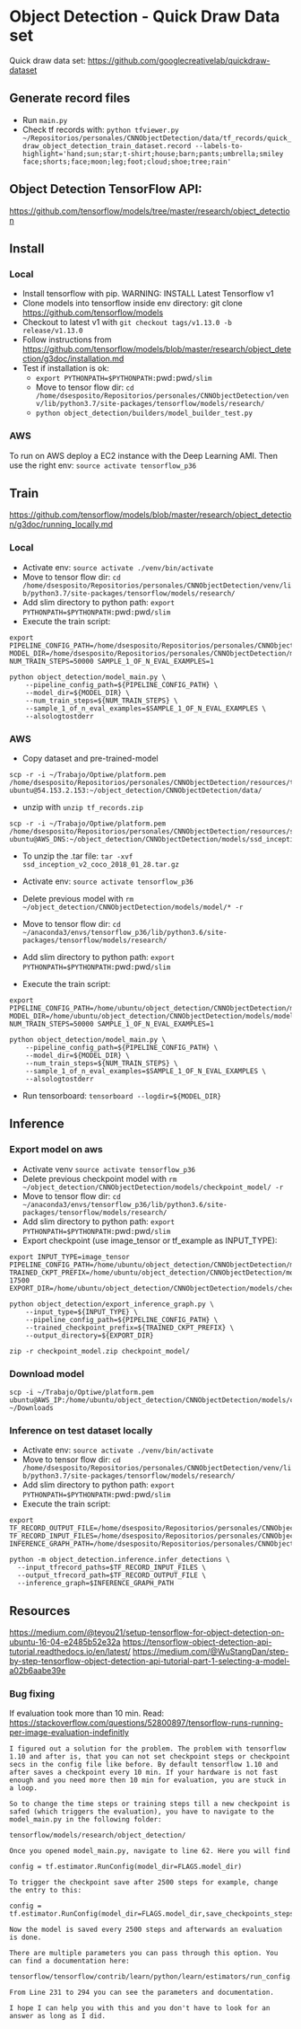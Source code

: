 # Object Detection - Quick Draw Data set

Quick draw data set: https://github.com/googlecreativelab/quickdraw-dataset

## Generate record files

 * Run `main.py`
 * Check tf records with: `python tfviewer.py ~/Repositorios/personales/CNNObjectDetection/data/tf_records/quick_draw_object_detection_train_dataset.record --labels-to-highlight='hand;sun;star;t-shirt;house;barn;pants;umbrella;smiley face;shorts;face;moon;leg;foot;cloud;shoe;tree;rain'`

## Object Detection TensorFlow API:

https://github.com/tensorflow/models/tree/master/research/object_detection

## Install

### Local

 * Install tensorflow with pip. WARNING: INSTALL Latest Tensorflow v1
 * Clone models into tensorflow inside env directory: git clone https://github.com/tensorflow/models
 * Checkout to latest v1 with `git checkout tags/v1.13.0 -b release/v1.13.0`
 * Follow instructions from https://github.com/tensorflow/models/blob/master/research/object_detection/g3doc/installation.md
 * Test if installation is ok:
    * `export PYTHONPATH=$PYTHONPATH:`pwd`:`pwd`/slim`
    * Move to tensor flow dir: `cd /home/dsesposito/Repositorios/personales/CNNObjectDetection/venv/lib/python3.7/site-packages/tensorflow/models/research/`
    * `python object_detection/builders/model_builder_test.py`

### AWS

To run on AWS deploy a EC2 instance with the Deep Learning AMI. Then use the right env: `source activate tensorflow_p36`

## Train

https://github.com/tensorflow/models/blob/master/research/object_detection/g3doc/running_locally.md

### Local
 * Activate env: `source activate ./venv/bin/activate`
 * Move to tensor flow dir: `cd /home/dsesposito/Repositorios/personales/CNNObjectDetection/venv/lib/python3.7/site-packages/tensorflow/models/research/`
 * Add slim directory to python path: `export PYTHONPATH=$PYTHONPATH:`pwd`:`pwd`/slim`
 * Execute the train script:

```
export PIPELINE_CONFIG_PATH=/home/dsesposito/Repositorios/personales/CNNObjectDetection/models/ssd_inception_v2_coco/ssd_inception_v2_coco_local.config MODEL_DIR=/home/dsesposito/Repositorios/personales/CNNObjectDetection/models/model NUM_TRAIN_STEPS=50000 SAMPLE_1_OF_N_EVAL_EXAMPLES=1
```

```
python object_detection/model_main.py \
    --pipeline_config_path=${PIPELINE_CONFIG_PATH} \
    --model_dir=${MODEL_DIR} \
    --num_train_steps=${NUM_TRAIN_STEPS} \
    --sample_1_of_n_eval_examples=$SAMPLE_1_OF_N_EVAL_EXAMPLES \
    --alsologtostderr
```

### AWS

 * Copy dataset and pre-trained-model
``` 
scp -r -i ~/Trabajo/Optiwe/platform.pem /home/dsesposito/Repositorios/personales/CNNObjectDetection/resources/tf_records.zip  ubuntu@54.153.2.153:~/object_detection/CNNObjectDetection/data/
```
 * unzip with `unzip tf_records.zip `

```
scp -r -i ~/Trabajo/Optiwe/platform.pem /home/dsesposito/Repositorios/personales/CNNObjectDetection/resources/ssd_inception_v2_coco_2018_01_28.tar.gz  ubuntu@AWS_DNS:~/object_detection/CNNObjectDetection/models/ssd_inception_v2_coco
```

 * To unzip the .tar file: `tar -xvf ssd_inception_v2_coco_2018_01_28.tar.gz`

 * Activate env: `source activate tensorflow_p36`
 * Delete previous model with `rm ~/object_detection/CNNObjectDetection/models/model/* -r`
 * Move to tensor flow dir: `cd ~/anaconda3/envs/tensorflow_p36/lib/python3.6/site-packages/tensorflow/models/research/`
 * Add slim directory to python path: `export PYTHONPATH=$PYTHONPATH:`pwd`:`pwd`/slim`
 * Execute the train script:

```
export PIPELINE_CONFIG_PATH=/home/ubuntu/object_detection/CNNObjectDetection/models/ssd_inception_v2_coco/ssd_inception_v2_coco.config MODEL_DIR=/home/ubuntu/object_detection/CNNObjectDetection/models/model NUM_TRAIN_STEPS=50000 SAMPLE_1_OF_N_EVAL_EXAMPLES=1
```
```
python object_detection/model_main.py \
    --pipeline_config_path=${PIPELINE_CONFIG_PATH} \
    --model_dir=${MODEL_DIR} \
    --num_train_steps=${NUM_TRAIN_STEPS} \
    --sample_1_of_n_eval_examples=$SAMPLE_1_OF_N_EVAL_EXAMPLES \
    --alsologtostderr
```

  * Run tensorboard: `tensorboard --logdir=${MODEL_DIR}`

## Inference

### Export model on aws

 * Activate venv `source activate tensorflow_p36`
 * Delete previous checkpoint model with `rm ~/object_detection/CNNObjectDetection/models/checkpoint_model/ -r`
 * Move to tensor flow dir: `cd ~/anaconda3/envs/tensorflow_p36/lib/python3.6/site-packages/tensorflow/models/research/`
 * Add slim directory to python path: `export PYTHONPATH=$PYTHONPATH:`pwd`:`pwd`/slim`
 * Export checkpoint (use image_tensor or tf_example as INPUT_TYPE):

```
export INPUT_TYPE=image_tensor PIPELINE_CONFIG_PATH=/home/ubuntu/object_detection/CNNObjectDetection/models/ssd_inception_v2_coco/ssd_inception_v2_coco.config TRAINED_CKPT_PREFIX=/home/ubuntu/object_detection/CNNObjectDetection/models/model/model.ckpt-17500 EXPORT_DIR=/home/ubuntu/object_detection/CNNObjectDetection/models/checkpoint_model
```

```
python object_detection/export_inference_graph.py \
    --input_type=${INPUT_TYPE} \
    --pipeline_config_path=${PIPELINE_CONFIG_PATH} \
    --trained_checkpoint_prefix=${TRAINED_CKPT_PREFIX} \
    --output_directory=${EXPORT_DIR}
```

```
zip -r checkpoint_model.zip checkpoint_model/
```

### Download model

```
scp -i ~/Trabajo/Optiwe/platform.pem ubuntu@AWS_IP:/home/ubuntu/object_detection/CNNObjectDetection/models/checkpoint_model.zip ~/Downloads
```

### Inference on test dataset locally
 * Activate env: `source activate ./venv/bin/activate`
 * Move to tensor flow dir: `cd /home/dsesposito/Repositorios/personales/CNNObjectDetection/venv/lib/python3.7/site-packages/tensorflow/models/research/`
 * Add slim directory to python path: `export PYTHONPATH=$PYTHONPATH:`pwd`:`pwd`/slim`
 * Execute the train script:

```
export TF_RECORD_OUTPUT_FILE=/home/dsesposito/Repositorios/personales/CNNObjectDetection/data/inference_on_test_ds.tfrecord TF_RECORD_INPUT_FILES=/home/dsesposito/Repositorios/personales/CNNObjectDetection/data/quick_draw_object_detection_test_dataset.record INFERENCE_GRAPH_PATH=/home/dsesposito/Repositorios/personales/CNNObjectDetection/models/checkpoint_model_input_type_tf_example/frozen_inference_graph.pb
```
```
python -m object_detection.inference.infer_detections \
  --input_tfrecord_paths=$TF_RECORD_INPUT_FILES \
  --output_tfrecord_path=$TF_RECORD_OUTPUT_FILE \
  --inference_graph=$INFERENCE_GRAPH_PATH
```


## Resources

https://medium.com/@teyou21/setup-tensorflow-for-object-detection-on-ubuntu-16-04-e2485b52e32a
https://tensorflow-object-detection-api-tutorial.readthedocs.io/en/latest/
https://medium.com/@WuStangDan/step-by-step-tensorflow-object-detection-api-tutorial-part-1-selecting-a-model-a02b6aabe39e


### Bug fixing

If evaluation took more than 10 min. Read: https://stackoverflow.com/questions/52800897/tensorflow-runs-running-per-image-evaluation-indefinitly

```
I figured out a solution for the problem. The problem with tensorflow 1.10 and after is, that you can not set checkpoint steps or checkpoint secs in the config file like before. By default tensorflow 1.10 and after saves a checkpoint every 10 min. If your hardware is not fast enough and you need more then 10 min for evaluation, you are stuck in a loop.

So to change the time steps or training steps till a new checkpoint is safed (which triggers the evaluation), you have to navigate to the model_main.py in the following folder:

tensorflow/models/research/object_detection/

Once you opened model_main.py, navigate to line 62. Here you will find

config = tf.estimator.RunConfig(model_dir=FLAGS.model_dir)

To trigger the checkpoint save after 2500 steps for example, change the entry to this:

config = tf.estimator.RunConfig(model_dir=FLAGS.model_dir,save_checkpoints_steps=2500).

Now the model is saved every 2500 steps and afterwards an evaluation is done.

There are multiple parameters you can pass through this option. You can find a documentation here:

tensorflow/tensorflow/contrib/learn/python/learn/estimators/run_config.py.

From Line 231 to 294 you can see the parameters and documentation.

I hope I can help you with this and you don't have to look for an answer as long as I did.
```